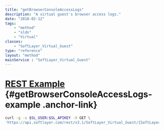 ```yaml
---
title: "getBrowserConsoleAccessLogs"
description: "A virtual guest's browser access logs."
date: "2018-02-12"
tags:
    - "method"
    - "sldn"
    - "Virtual"
classes:
    - "SoftLayer_Virtual_Guest"
type: "reference"
layout: "method"
mainService : "SoftLayer_Virtual_Guest"
---
```


# [REST Example](#getBrowserConsoleAccessLogs-example) <a href="/article/rest/"><i class="fas fa-question"></i></a> {#getBrowserConsoleAccessLogs-example .anchor-link} 
```bash
curl -g -u $SL_USER:$SL_APIKEY -X GET \
'https://api.softlayer.com/rest/v3.1/SoftLayer_Virtual_Guest/{SoftLayer_Virtual_GuestID}/getBrowserConsoleAccessLogs'
```
